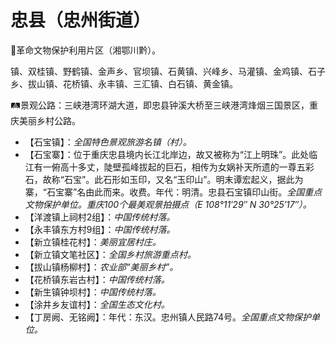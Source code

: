 # 忠县（忠州街道）
🚩革命文物保护利用片区（湘鄂川黔）。   
  
镇、双桂镇、野鹤镇、金声乡、官坝镇、石黄镇、兴峰乡、马灌镇、金鸡镇、石子乡、拔山镇、花桥镇、永丰镇、三汇镇、白石镇、黄金镇。    
  
🛤景观公路：三峡港湾环湖大道，即忠县钟溪大桥至三峡港湾烽烟三国景区，重庆美丽乡村公路。   
  
* 【石宝镇】：*全国特色景观旅游名镇（村）。*
* 【石宝寨】：位于重庆忠县境内长江北岸边，故又被称为“江上明珠”。此处临江有一俯高十多丈，陡壁孤峰拔起的巨石，相传为女娲补天所遗的一尊五彩石，故称“石宝”。此石形如玉印，又名“玉印山”。明末谭宏起义，据此为寨，“石宝寨”名由此而来。收费。年代：明清。忠县石宝镇印山街。*全国重点文物保护单位。重庆100个最美观景拍摄点（E 108°11′29″ N 30°25′17″）。*
* 【洋渡镇上祠村2组】：*中国传统村落。*
* 【永丰镇东方村9组】：*中国传统村落。*
* 【新立镇桂花村】：*美丽宜居村庄。*
* 【新立镇文笔社区】：*全国乡村旅游重点村。*    
* 【拔山镇杨柳村】：*农业部“美丽乡村”。*
* 【花桥镇东岩古村】：*中国传统村落。*
* 【新生镇钟坝村】：*中国传统村落。*
* 【涂井乡友谊村】：*全国生态文化村。*
* 【丁房阙、无铭阙】：年代：东汉。忠州镇人民路74号。*全国重点文物保护单位。*